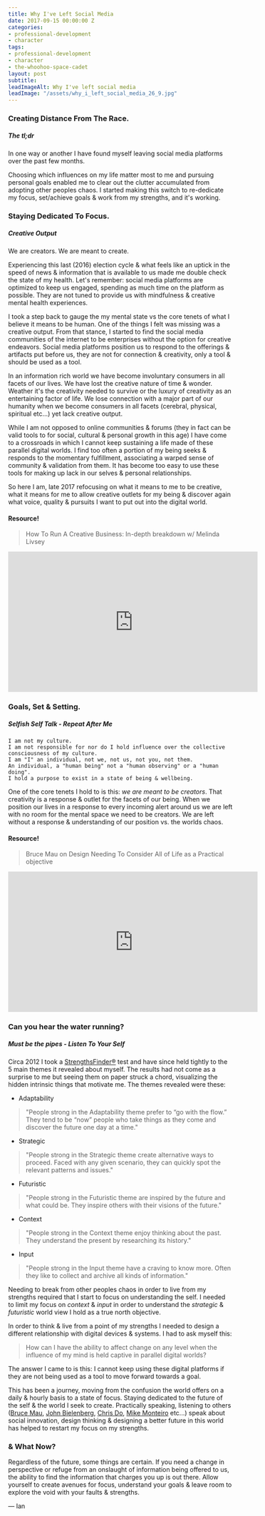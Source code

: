 ```yaml
---
title: Why I've Left Social Media
date: 2017-09-15 00:00:00 Z
categories:
- professional-development
- character
tags:
- professional-development
- character
- the-whoohoo-space-cadet
layout: post
subtitle: 
leadImageAlt: Why I've left social media
leadImage: "/assets/why_i_left_social_media_26_9.jpg"
---
```


### Creating Distance From The Race.

##### The tl;dr

In one way or another I have found myself leaving social media platforms over the past few months.

Choosing which influences on my life matter most to me and pursuing personal goals enabled me to clear out the clutter accumulated from adopting other peoples chaos. I started making this switch to re-dedicate my focus, set/achieve goals & work from my strengths, and it's working.

### Staying Dedicated To Focus.

##### Creative Output

We are creators. We are meant to create.

Experiencing this last (2016) election cycle & what feels like an uptick in the speed of news & information that is available to us made me double check the state of my health. Let's remember: social media platforms are optimized to keep us engaged, spending as much time on the platform as possible. They are not tuned to provide us with mindfulness & creative mental health experiences.

I took a step back to gauge the my mental state vs the core tenets of what I believe it means to be human. One of the things I felt was missing was a creative output. From that stance, I started to find the social media communities of the internet to be enterprises without the option for creative endeavors. Social media platforms position us to respond to the offerings & artifacts put before us, they are not for connection & creativity, only a tool & should be used as a tool.

In an information rich world we have become involuntary consumers in all facets of our lives. We have lost the creative nature of time & wonder. Weather it's the creativity needed to survive or the luxury of creativity as an entertaining factor of life. We lose connection with a major part of our humanity when we become consumers in all facets (cerebral, physical, spiritual etc…) yet lack creative output.

While I am not opposed to online communities & forums (they in fact can be valid tools to for social, cultural & personal growth in this age) I have come to a crossroads in which I cannot keep sustaining a life made of these parallel digital worlds. I find too often a portion of my being seeks & responds to the momentary fulfillment, associating a warped sense of community & validation from them. It has become too easy to use these tools for making up lack in our selves & personal relationships.

So here I am, late 2017 refocusing on what it means to me to be creative, what it means for me to allow creative outlets for my being & discover again what voice, quality & pursuits I want to put out into the digital world.

#### Resource!
> How To Run A Creative Business: In-depth breakdown w/ Melinda Livsey

<div>
  <span class="center video-container">
    <iframe width="560" height="315" src="https://www.youtube-nocookie.com/embed/D8BN2YSyYkg?rel=0&amp;start=1657" frameborder="0" allowfullscreen></iframe>
  </span>
</div>


### Goals, Set & Setting.

##### Selfish Self Talk - Repeat After Me

```
I am not my culture.
I am not responsible for nor do I hold influence over the collective consciousness of my culture.
I am "I" an individual, not we, not us, not you, not them.
An individual, a "human being" not a "human observing" or a "human doing".
I hold a purpose to exist in a state of being & wellbeing.
```

One of the core tenets I hold to is this: *we are meant to be creators*. That creativity is a response & outlet for the facets of our being. When we position our lives in a response to every incoming alert around us we are left with no room for the mental space we need to be creators. We are left without a response & understanding of our position vs. the worlds chaos.

#### Resource!
> Bruce Mau on Design Needing To Consider All of Life as a Practical objective

<div>
  <span class="center video-container">
    <iframe width="560" height="315" src="https://www.youtube-nocookie.com/embed/Ne8BLDZtqbo?rel=0&amp;start=270" frameborder="0" allowfullscreen></iframe>
  </span>
</div>

### Can you hear the water running?

##### Must be the pipes - Listen To Your Self

Circa 2012 I took a [StrengthsFinder®](https://www.strengthstest.com/strengths-finder-themes) test and have since held tightly to the 5 main themes it revealed about myself. The results had not come as a surprise to me but seeing them on paper struck a chord, visualizing the hidden intrinsic things that motivate me. The themes revealed were these:

- Adaptability
> "People strong in the Adaptability theme prefer to “go with the flow.” They tend to be “now” people who take things as they come and discover the future one day at a time."

- Strategic
> "People strong in the Strategic theme create alternative ways to proceed. Faced with any given scenario, they can quickly spot the relevant patterns and issues."

- Futuristic
> "People strong in the Futuristic theme are inspired by the future and what could be. They inspire others with their visions of the future."

- Context
> "People strong in the Context theme enjoy thinking about the past. They understand the present by researching its history."

- Input
> "People strong in the Input theme have a craving to know more. Often they like to collect and archive all kinds of information."

Needing to break from other peoples chaos in order to live from my strengths required that I start to focus on understanding the self. I needed to limit my focus on *context* & *input* in order to understand the *strategic* & *futuristic* world view I hold as a true north objective.

In order to think & live from a point of my strengths I needed to design a different relationship with digital devices & systems. I had to ask myself this:

> How can I have the ability to affect change on any level when the influence of my mind is held captive in parallel digital worlds?

The answer I came to is this: I cannot keep using these digital platforms if they are not being used as a tool to move forward towards a goal.

This has been a journey, moving from the confusion the world offers on a daily & hourly basis to a state of focus. Staying dedicated to the future of the self & the world I seek to create. Practically speaking, listening to others ([Bruce Mau](https://www.youtube.com/watch?v=Ne8BLDZtqbo&index=7&list=PLKmQ5Vv3JCNNUeVS9UsPH1Rk3FH1tO4If), [John Bielenberg](https://www.youtube.com/watch?v=mzUv65gCbok&index=11&list=PLKmQ5Vv3JCNNUeVS9UsPH1Rk3FH1tO4If), [Chris Do](https://www.youtube.com/watch?v=wd0ejVP_g78&list=PLzKJi2GjpkEHbv_b8C_XKs0VT5T3cCraH), [Mike Monteiro](https://www.youtube.com/watch?v=vW2moFk074Q) etc...) speak about social innovation, design thinking & designing a better future in this world has helped to restart my focus on my strengths.

### & What Now?

Regardless of the future, some things are certain. If you need a change in perspective or refuge from an onslaught of information being offered to us, the ability to find the information that charges you up is out there. Allow yourself to create avenues for focus, understand your goals & leave room to explore the void with your faults & strengths.

— Ian
